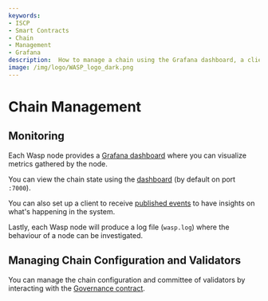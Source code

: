 ```yaml
---
keywords:
- ISCP
- Smart Contracts
- Chain
- Management
- Grafana
description:  How to manage a chain using the Grafana dashboard, a client to receive published events, logging and validators.
image: /img/logo/WASP_logo_dark.png
---
```

# Chain Management

## Monitoring

Each Wasp node provides a [Grafana dashboard](./running-a-node.md###grafana) where you can visualize metrics gathered by the node.

<!--
// TODO expand on this
-->

You can view the chain state using the [dashboard](./running-a-node.md###Dashboard) (by default on port `:7000`).

You can also set up a client to receive [published events](./running-a-node.md###Publisher) to have insights on what's happening in the system.

Lastly, each Wasp node will produce a log file (`wasp.log`) where the behaviour of a node can be investigated.

## Managing Chain Configuration and Validators

You can manage the chain configuration and committee of validators by interacting with the [Governance contract](../core_concepts/core_contracts/governance.md).
